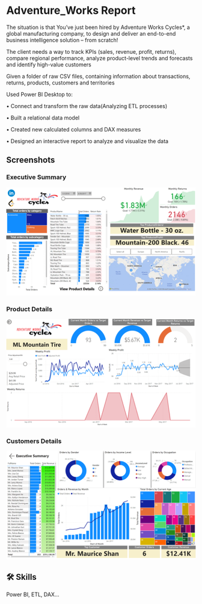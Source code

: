 
# Adventure_Works Report

The situation is that You’ve just been hired by Adventure Works Cycles*, a global manufacturing company, to design and deliver an end-to-end business intelligence solution – from scratch!

The client needs a way to track KPIs (sales, revenue, profit, returns), compare regional performance, analyze product-level trends and forecasts and identify high-value customers

Given a folder of raw CSV files, containing information about transactions, returns, products, customers and territories

Used Power BI Desktop to:

• Connect and transform the raw data(Analyzing ETL processes)

• Built a relational data model

• Created new calculated columns and DAX measures

• Designed an interactive report to analyze and visualize the data


## Screenshots

### Executive Summary
![App Screenshot](https://github.com/vinaygoud007/Power-BI-Projects/blob/main/Picture1.png?raw=true)

### Product Details
![App Screenshot](https://github.com/vinaygoud007/Power-BI-Projects/blob/main/Picture2.png?raw=true)

### Customers Details
![App Screenshot](https://github.com/vinaygoud007/Power-BI-Projects/blob/main/Picture3.png?raw=true)


## 🛠 Skills
Power BI, ETL, DAX...

